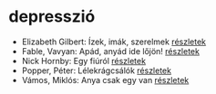 # depresszió

- Elizabeth Gilbert: Ízek, imák, szerelmek [részletek](_details/Elizabeth%20Gilbert.md#id_802)
- Fable, Vavyan: Apád, anyád ide lőjön! [részletek](_details/Fable%2C%20Vavyan.md#id_179)
- Nick Hornby: Egy fiúról [részletek](_details/Nick%20Hornby.md#id_707)
- Popper, Péter: Lélekrágcsálók [részletek](_details/Popper%2C%20P%C3%A9ter.md#id_763)
- Vámos, Miklós: Anya csak egy van [részletek](_details/V%C3%A1mos%2C%20Mikl%C3%B3s.md#id_603)